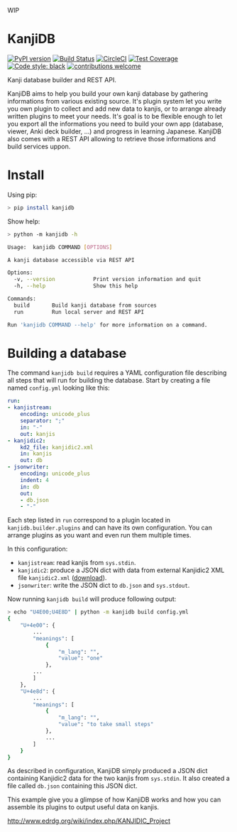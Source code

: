 WIP

# KanjiDB

[![PyPI version](https://badge.fury.io/py/kanjidb.svg)](https://badge.fury.io/py/kanjidb)
[![Build Status](https://travis-ci.org/Nauja/kanjidb.png?branch=master)](https://travis-ci.org/Nauja/kanjidb)
[![CircleCI](https://circleci.com/gh/Nauja/kanjidb/tree/circleci-project-setup.svg?style=svg)](https://circleci.com/gh/Nauja/kanjidb/tree/circleci-project-setup)
[![Test Coverage](https://codeclimate.com/github/Nauja/kanjidb/badges/coverage.svg)](https://codeclimate.com/github/Nauja/kanjidb/coverage)
[![Code style: black](https://img.shields.io/badge/code%20style-black-000000.svg)](https://github.com/psf/black)
[![contributions welcome](https://img.shields.io/badge/contributions-welcome-brightgreen.svg?style=flat)](https://github.com/Nauja/kanjidb/issues)

Kanji database builder and REST API.

KanjiDB aims to help you build your own kanji database by gathering
informations from various existing source. It's plugin system let you
write you own plugin to collect and add new data to kanjis,
or to arrange already written plugins to meet your needs. It's goal
is to be flexible enough to let you export all the informations you
need to build your own app (database, viewer, Anki deck builder, ...) and
progress in learning Japanese. KanjiDB also comes with a REST API allowing to
retrieve those informations and build services uppon.

# Install

Using pip:

```bash
> pip install kanjidb
```

Show help:

```bash
> python -m kanjidb -h

Usage:  kanjidb COMMAND [OPTIONS]

A kanji database accessible via REST API

Options:
  -v, --version            Print version information and quit
  -h, --help               Show this help

Commands:
  build       Build kanji database from sources
  run         Run local server and REST API

Run 'kanjidb COMMAND --help' for more information on a command.

```

# Building a database

The command `kanjidb build` requires a YAML configuration file describing all
steps that will run for building the database. Start by creating a file named `config.yml` looking like this:

```yaml
run:
- kanjistream:
    encoding: unicode_plus
    separator: ";"
    in: "-"
    out: kanjis
- kanjidic2:
    kd2_file: kanjidic2.xml
    in: kanjis
    out: db
- jsonwriter:
    encoding: unicode_plus
    indent: 4
    in: db
    out:
    - db.json
    - "-"
```

Each step listed in `run` correspond to a plugin located in `kanjidb.builder.plugins` and
can have its own configuration. You can arrange plugins as you want and even run them
multiple times.

In this configuration:
  * `kanjistream`: read kanjis from `sys.stdin`.
  * `kanjidic2`: produce a JSON dict with data from external Kanjidic2 XML file `kanjidic2.xml` ([download](http://www.edrdg.org/kanjidic/kanjidic2.xml.gz)).
  * `jsonwriter`: write the JSON dict to `db.json` and `sys.stdout`.

Now running `kanjidb build` will produce following output:

```bash
> echo "U4E00;U4E8D" | python -m kanjidb build config.yml
{
    "U+4e00": {
        ...
        "meanings": [
            {
                "m_lang": "",
                "value": "one"
            },
        ...
        ]
    },
    "U+4e8d": {
        ...
        "meanings": [
            {
                "m_lang": "",
                "value": "to take small steps"
            },
            ...
        ]
    }
}
```

As described in configuration, KanjiDB simply produced a JSON dict containing
Kanjidic2 data for the two kanjis from `sys.stdin`. It also created a file
called `db.json` containing this JSON dict.

This example give you a glimpse of how KanjiDB works and how you can assemble
its plugins to output useful data on kanjis.

http://www.edrdg.org/wiki/index.php/KANJIDIC_Project
